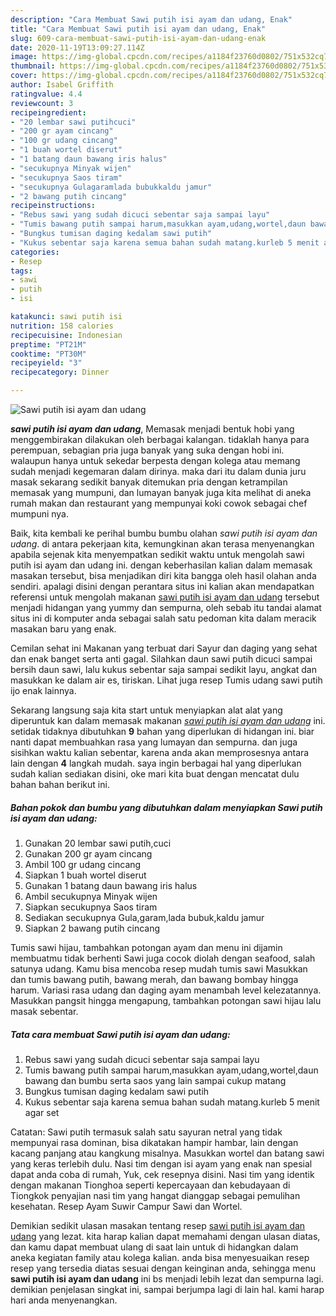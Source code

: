 ```yaml
---
description: "Cara Membuat Sawi putih isi ayam dan udang, Enak"
title: "Cara Membuat Sawi putih isi ayam dan udang, Enak"
slug: 609-cara-membuat-sawi-putih-isi-ayam-dan-udang-enak
date: 2020-11-19T13:09:27.114Z
image: https://img-global.cpcdn.com/recipes/a1184f23760d0802/751x532cq70/sawi-putih-isi-ayam-dan-udang-foto-resep-utama.jpg
thumbnail: https://img-global.cpcdn.com/recipes/a1184f23760d0802/751x532cq70/sawi-putih-isi-ayam-dan-udang-foto-resep-utama.jpg
cover: https://img-global.cpcdn.com/recipes/a1184f23760d0802/751x532cq70/sawi-putih-isi-ayam-dan-udang-foto-resep-utama.jpg
author: Isabel Griffith
ratingvalue: 4.4
reviewcount: 3
recipeingredient:
- "20 lembar sawi putihcuci"
- "200 gr ayam cincang"
- "100 gr udang cincang"
- "1 buah wortel diserut"
- "1 batang daun bawang iris halus"
- "secukupnya Minyak wijen"
- "secukupnya Saos tiram"
- "secukupnya Gulagaramlada bubukkaldu jamur"
- "2 bawang putih cincang"
recipeinstructions:
- "Rebus sawi yang sudah dicuci sebentar saja sampai layu"
- "Tumis bawang putih sampai harum,masukkan ayam,udang,wortel,daun bawang dan bumbu serta saos yang lain sampai cukup matang"
- "Bungkus tumisan daging kedalam sawi putih"
- "Kukus sebentar saja karena semua bahan sudah matang.kurleb 5 menit agar set"
categories:
- Resep
tags:
- sawi
- putih
- isi

katakunci: sawi putih isi 
nutrition: 158 calories
recipecuisine: Indonesian
preptime: "PT21M"
cooktime: "PT30M"
recipeyield: "3"
recipecategory: Dinner

---
```



![Sawi putih isi ayam dan udang](https://img-global.cpcdn.com/recipes/a1184f23760d0802/751x532cq70/sawi-putih-isi-ayam-dan-udang-foto-resep-utama.jpg)

<b><i>sawi putih isi ayam dan udang</i></b>, Memasak menjadi bentuk hobi yang menggembirakan dilakukan oleh berbagai kalangan. tidaklah hanya para perempuan, sebagian pria juga banyak yang suka dengan hobi ini. walaupun hanya untuk sekedar berpesta dengan kolega atau memang sudah menjadi kegemaran dalam dirinya. maka dari itu dalam dunia juru masak sekarang sedikit banyak ditemukan pria dengan ketrampilan memasak yang mumpuni, dan lumayan banyak juga kita melihat di aneka rumah makan dan restaurant yang mempunyai koki cowok sebagai chef mumpuni nya.

Baik, kita kembali ke perihal bumbu bumbu olahan <i>sawi putih isi ayam dan udang</i>. di antara pekerjaan kita, kemungkinan akan terasa menyenangkan apabila sejenak kita menyempatkan sedikit waktu untuk mengolah sawi putih isi ayam dan udang ini. dengan keberhasilan kalian dalam memasak masakan tersebut, bisa menjadikan diri kita bangga oleh hasil olahan anda sendiri. apalagi disini dengan perantara situs ini kalian akan mendapatkan referensi untuk mengolah makanan <u>sawi putih isi ayam dan udang</u> tersebut menjadi hidangan yang yummy dan sempurna, oleh sebab itu tandai alamat situs ini di komputer anda sebagai salah satu pedoman kita dalam meracik masakan baru yang enak.

Cemilan sehat ini Makanan yang terbuat dari Sayur dan daging yang sehat dan enak banget serta anti gagal. Silahkan daun sawi putih dicuci sampai bersih daun sawi, lalu kukus sebentar saja sampai sedikit layu, angkat dan masukkan ke dalam air es, tiriskan. Lihat juga resep Tumis udang sawi putih ijo enak lainnya.


Sekarang langsung saja kita start untuk menyiapkan alat alat yang diperuntuk kan dalam memasak makanan <u><i>sawi putih isi ayam dan udang</i></u> ini. setidak tidaknya dibutuhkan <b>9</b> bahan yang diperlukan di hidangan ini. biar nanti dapat membuahkan rasa yang lumayan dan sempurna. dan juga sisihkan waktu kalian sebentar, karena anda akan memprosesnya antara lain dengan <b>4</b> langkah mudah. saya ingin berbagai hal yang diperlukan sudah kalian sediakan disini, oke mari kita buat dengan mencatat dulu bahan bahan berikut ini.

<!--inarticleads1-->

##### Bahan pokok dan bumbu yang dibutuhkan dalam menyiapkan Sawi putih isi ayam dan udang:

1. Gunakan 20 lembar sawi putih,cuci
1. Gunakan 200 gr ayam cincang
1. Ambil 100 gr udang cincang
1. Siapkan 1 buah wortel diserut
1. Gunakan 1 batang daun bawang iris halus
1. Ambil secukupnya Minyak wijen
1. Siapkan secukupnya Saos tiram
1. Sediakan secukupnya Gula,garam,lada bubuk,kaldu jamur
1. Siapkan 2 bawang putih cincang


Tumis sawi hijau, tambahkan potongan ayam dan menu ini dijamin membuatmu tidak berhenti Sawi juga cocok diolah dengan seafood, salah satunya udang. Kamu bisa mencoba resep mudah tumis sawi Masukkan dan tumis bawang putih, bawang merah, dan bawang bombay hingga harum. Variasi rasa udang dan daging ayam menambah level kelezatannya. Masukkan pangsit hingga mengapung, tambahkan potongan sawi hijau lalu masak sebentar. 

<!--inarticleads2-->

##### Tata cara membuat Sawi putih isi ayam dan udang:

1. Rebus sawi yang sudah dicuci sebentar saja sampai layu
1. Tumis bawang putih sampai harum,masukkan ayam,udang,wortel,daun bawang dan bumbu serta saos yang lain sampai cukup matang
1. Bungkus tumisan daging kedalam sawi putih
1. Kukus sebentar saja karena semua bahan sudah matang.kurleb 5 menit agar set


Catatan: Sawi putih termasuk salah satu sayuran netral yang tidak mempunyai rasa dominan, bisa dikatakan hampir hambar, lain dengan kacang panjang atau kangkung misalnya. Masukkan wortel dan batang sawi yang keras terlebih dulu. Nasi tim dengan isi ayam yang enak nan spesial dapat anda coba di rumah, Yuk, cek resepnya disini. Nasi tim yang identik dengan makanan Tionghoa seperti kepercayaan dan kebudayaan di Tiongkok penyajian nasi tim yang hangat dianggap sebagai pemulihan kesehatan. Resep Ayam Suwir Campur Sawi dan Wortel. 

Demikian sedikit ulasan masakan tentang resep <u>sawi putih isi ayam dan udang</u> yang lezat. kita harap kalian dapat memahami dengan ulasan diatas, dan kamu dapat membuat ulang di saat lain untuk di hidangkan dalam aneka kegiatan family atau kolega kalian. anda bisa menyesuaikan resep resep yang tersedia diatas sesuai dengan keinginan anda, sehingga menu <b>sawi putih isi ayam dan udang</b> ini bs menjadi lebih lezat dan sempurna lagi. demikian penjelasan singkat ini, sampai berjumpa lagi di lain hal. kami harap hari anda menyenangkan.
